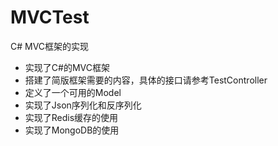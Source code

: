 # MVCTest
C# MVC框架的实现

* 实现了C#的MVC框架
* 搭建了简版框架需要的内容，具体的接口请参考TestController
* 定义了一个可用的Model
* 实现了Json序列化和反序列化
* 实现了Redis缓存的使用
* 实现了MongoDB的使用
